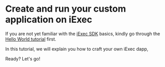 # Create and run your custom application on iExec

If you are not yet familiar with the [iExec SDK](https://github.com/iExecBlockchainComputing/iexec-sdk) basics, kindly go through the [Hello World tutorial](https://www.katacoda.com/sulliwane/scenarios/hello-world) first.

In this tutorial, we will explain you how to craft your own iExec dapp,

Ready? Let's go!
